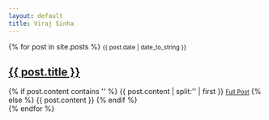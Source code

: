 ```yaml
---
layout: default
title: Viraj Sinha
---
```


{% for post in site.posts %}
  <small>{{ post.date | date_to_string }}</small>
  <h2><a href="{{ post.url }}">{{ post.title }}</a></h2>
  	{% if post.content contains '<!--more-->' %}
{{ post.content | split:'<!--more-->' | first }}
<small><a style="align: middle" href="{{ post.url }}">Full Post</a></small>
	{% else %}
{{ post.content }}
	{% endif %}
  </hr>
  <br>
{% endfor %}
